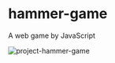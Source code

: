 # hammer-game
A web game by JavaScript

![project-hammer-game](https://user-images.githubusercontent.com/89694131/184509977-87d933cd-350b-4f3e-a13a-8c24c43b1d53.jpeg)
